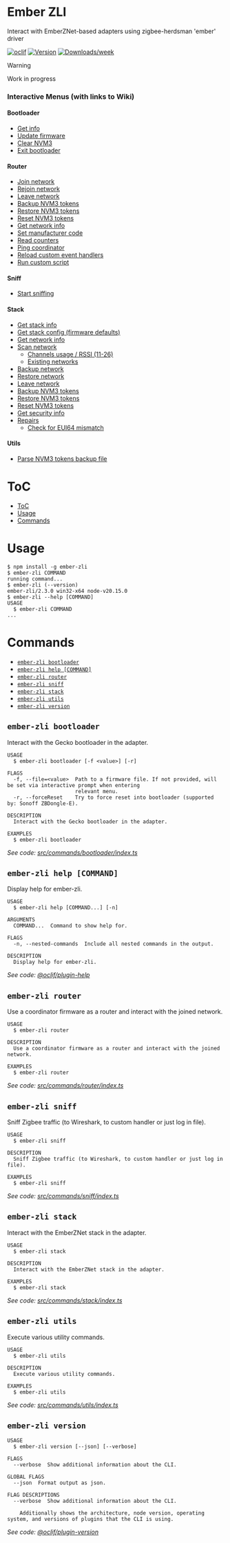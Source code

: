 Ember ZLI
=================

Interact with EmberZNet-based adapters using zigbee-herdsman 'ember' driver

[![oclif](https://img.shields.io/badge/cli-oclif-brightgreen.svg)](https://oclif.io)
[![Version](https://img.shields.io/npm/v/ember-zli.svg)](https://npmjs.org/package/ember-zli)
[![Downloads/week](https://img.shields.io/npm/dw/ember-zli.svg)](https://npmjs.org/package/ember-zli)

> [!WARNING] 
> Work in progress

### Interactive Menus (with links to Wiki)

#### Bootloader

- [Get info](https://github.com/Nerivec/ember-zli/wiki/Bootloader#get-info)
- [Update firmware](https://github.com/Nerivec/ember-zli/wiki/Bootloader#update-firmware)
- [Clear NVM3](https://github.com/Nerivec/ember-zli/wiki/Bootloader#clear-nvm3)
- [Exit bootloader](https://github.com/Nerivec/ember-zli/wiki/Bootloader#exit-bootloader)

#### Router

- [Join network](https://github.com/Nerivec/ember-zli/wiki/Router#join-network)
- [Rejoin network](https://github.com/Nerivec/ember-zli/wiki/Router#rejoin-network)
- [Leave network](https://github.com/Nerivec/ember-zli/wiki/Router#leave-network)
- [Backup NVM3 tokens](https://github.com/Nerivec/ember-zli/wiki/Router#backup-nvm3-tokens)
- [Restore NVM3 tokens](https://github.com/Nerivec/ember-zli/wiki/Router#restore-nvm3-tokens)
- [Reset NVM3 tokens](https://github.com/Nerivec/ember-zli/wiki/Router#reset-nvm3-tokens)
- [Get network info](https://github.com/Nerivec/ember-zli/wiki/Router#get-network-info)
- [Set manufacturer code](https://github.com/Nerivec/ember-zli/wiki/Router#set-manufacturer-code)
- [Read counters](https://github.com/Nerivec/ember-zli/wiki/Router#read-counters)
- [Ping coordinator](https://github.com/Nerivec/ember-zli/wiki/Router#ping-coordinator)
- [Reload custom event handlers](https://github.com/Nerivec/ember-zli/wiki/Router#reload-custom-event-handlers)
- [Run custom script](https://github.com/Nerivec/ember-zli/wiki/Router#run-custom-script)

#### Sniff

- [Start sniffing](https://github.com/Nerivec/ember-zli/wiki/Sniff#start-sniffing)

#### Stack

- [Get stack info](https://github.com/Nerivec/ember-zli/wiki/Stack#get-stack-info)
- [Get stack config (firmware defaults)](https://github.com/Nerivec/ember-zli/wiki/Stack#get-stack-config-firmware-defaults)
- [Get network info](https://github.com/Nerivec/ember-zli/wiki/Stack#get-network-info)
- [Scan network](https://github.com/Nerivec/ember-zli/wiki/Stack#scan-network)
  - [Channels usage / RSSI (11-26)](https://github.com/Nerivec/ember-zli/wiki/Stack#channels-usage--rssi-11-26)
  - [Existing networks](https://github.com/Nerivec/ember-zli/wiki/Stack#existing-networks)
- [Backup network](https://github.com/Nerivec/ember-zli/wiki/Stack#backup-network)
- [Restore network](https://github.com/Nerivec/ember-zli/wiki/Stack#restore-network)
- [Leave network](https://github.com/Nerivec/ember-zli/wiki/Stack#leave-network)
- [Backup NVM3 tokens](https://github.com/Nerivec/ember-zli/wiki/Stack#backup-nvm3-tokens)
- [Restore NVM3 tokens](https://github.com/Nerivec/ember-zli/wiki/Stack#restore-nvm3-tokens)
- [Reset NVM3 tokens](https://github.com/Nerivec/ember-zli/wiki/Stack#reset-nvm3-tokens)
- [Get security info](https://github.com/Nerivec/ember-zli/wiki/Stack#get-security-info)
- [Repairs](https://github.com/Nerivec/ember-zli/wiki/Stack#repairs)
  - [Check for EUI64 mismatch](https://github.com/Nerivec/ember-zli/wiki/Stack#check-for-eui64-mismatch)

#### Utils

- [Parse NVM3 tokens backup file](https://github.com/Nerivec/ember-zli/wiki/Utils#parse-nvm3-tokens-backup-file)

# ToC

<!-- toc -->
* [ToC](#toc)
* [Usage](#usage)
* [Commands](#commands)
<!-- tocstop -->
# Usage
<!-- usage -->
```sh-session
$ npm install -g ember-zli
$ ember-zli COMMAND
running command...
$ ember-zli (--version)
ember-zli/2.3.0 win32-x64 node-v20.15.0
$ ember-zli --help [COMMAND]
USAGE
  $ ember-zli COMMAND
...
```
<!-- usagestop -->
# Commands
<!-- commands -->
* [`ember-zli bootloader`](#ember-zli-bootloader)
* [`ember-zli help [COMMAND]`](#ember-zli-help-command)
* [`ember-zli router`](#ember-zli-router)
* [`ember-zli sniff`](#ember-zli-sniff)
* [`ember-zli stack`](#ember-zli-stack)
* [`ember-zli utils`](#ember-zli-utils)
* [`ember-zli version`](#ember-zli-version)

## `ember-zli bootloader`

Interact with the Gecko bootloader in the adapter.

```
USAGE
  $ ember-zli bootloader [-f <value>] [-r]

FLAGS
  -f, --file=<value>  Path to a firmware file. If not provided, will be set via interactive prompt when entering
                      relevant menu.
  -r, --forceReset    Try to force reset into bootloader (supported by: Sonoff ZBDongle-E).

DESCRIPTION
  Interact with the Gecko bootloader in the adapter.

EXAMPLES
  $ ember-zli bootloader
```

_See code: [src/commands/bootloader/index.ts](https://github.com/Nerivec/ember-zli/blob/v2.3.0/src/commands/bootloader/index.ts)_

## `ember-zli help [COMMAND]`

Display help for ember-zli.

```
USAGE
  $ ember-zli help [COMMAND...] [-n]

ARGUMENTS
  COMMAND...  Command to show help for.

FLAGS
  -n, --nested-commands  Include all nested commands in the output.

DESCRIPTION
  Display help for ember-zli.
```

_See code: [@oclif/plugin-help](https://github.com/oclif/plugin-help/blob/v6.2.8/src/commands/help.ts)_

## `ember-zli router`

Use a coordinator firmware as a router and interact with the joined network.

```
USAGE
  $ ember-zli router

DESCRIPTION
  Use a coordinator firmware as a router and interact with the joined network.

EXAMPLES
  $ ember-zli router
```

_See code: [src/commands/router/index.ts](https://github.com/Nerivec/ember-zli/blob/v2.3.0/src/commands/router/index.ts)_

## `ember-zli sniff`

Sniff Zigbee traffic (to Wireshark, to custom handler or just log in file).

```
USAGE
  $ ember-zli sniff

DESCRIPTION
  Sniff Zigbee traffic (to Wireshark, to custom handler or just log in file).

EXAMPLES
  $ ember-zli sniff
```

_See code: [src/commands/sniff/index.ts](https://github.com/Nerivec/ember-zli/blob/v2.3.0/src/commands/sniff/index.ts)_

## `ember-zli stack`

Interact with the EmberZNet stack in the adapter.

```
USAGE
  $ ember-zli stack

DESCRIPTION
  Interact with the EmberZNet stack in the adapter.

EXAMPLES
  $ ember-zli stack
```

_See code: [src/commands/stack/index.ts](https://github.com/Nerivec/ember-zli/blob/v2.3.0/src/commands/stack/index.ts)_

## `ember-zli utils`

Execute various utility commands.

```
USAGE
  $ ember-zli utils

DESCRIPTION
  Execute various utility commands.

EXAMPLES
  $ ember-zli utils
```

_See code: [src/commands/utils/index.ts](https://github.com/Nerivec/ember-zli/blob/v2.3.0/src/commands/utils/index.ts)_

## `ember-zli version`

```
USAGE
  $ ember-zli version [--json] [--verbose]

FLAGS
  --verbose  Show additional information about the CLI.

GLOBAL FLAGS
  --json  Format output as json.

FLAG DESCRIPTIONS
  --verbose  Show additional information about the CLI.

    Additionally shows the architecture, node version, operating system, and versions of plugins that the CLI is using.
```

_See code: [@oclif/plugin-version](https://github.com/oclif/plugin-version/blob/v2.2.10/src/commands/version.ts)_
<!-- commandsstop -->
